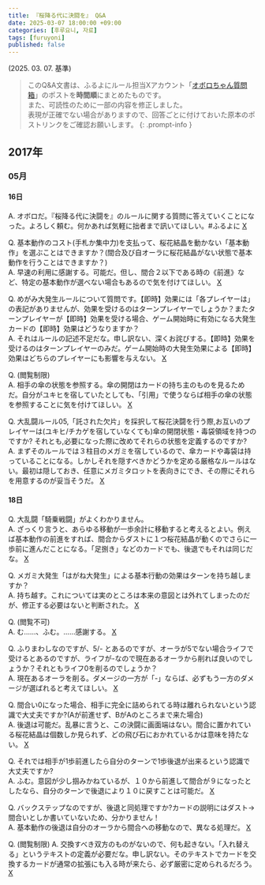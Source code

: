 ```yaml
---
title: 『桜降る代に決闘を』 Q&A
date: 2025-03-07 18:00:00 +09:00
categories: [후루요니, 자료]
tags: [furuyoni]
published: false
---
```


(2025. 03. 07. 基準)

> このQ&A文書は、ふるよにルール担当Xアカウント「[オボロちゃん質問箱](https://x.com/furuyoniFAQ)」のポストを**時間順**にまとめたものです。  
> また、可読性のために一部の内容を修正しました。  
> 表現が正確でない場合がありますので、回答ごとに付けておいた原本のポストリンクをご確認お願いします。
{: .prompt-info }

## 2017年

### 05月

#### 16日

A. オボロだ。『桜降る代に決闘を』のルールに関する質問に答えていくことになった。よろしく頼む。何かあれば気軽に拙者まで訊いてほしい。#ふるよに [X](https://x.com/furuyoniFAQ/status/864441055311155201)

Q. 基本動作のコスト(手札か集中力)を支払って、桜花結晶を動かない「基本動作」を選ぶことはできますか？(間合及び自オーラに桜花結晶がない状態で基本動作を行うことはできますか？)  
A. 早速の利用に感謝する。可能だ。但し、間合２以下である時の《前進》など、特定の基本動作が選べない場合もあるので気を付けてほしい。 [X](https://x.com/furuyoniFAQ/status/864446515208531968)

Q. めがみ大発生ルールについて質問です。【即時】効果には「各プレイヤーは」の表記がありませんが、効果を受けるのはターンプレイヤーでしょうか？またターンプレイヤーが【即時】効果を受ける場合、ゲーム開始時に有効になる大発生カードの【即時】効果はどうなりますか？  
A. それはルールの記述不足だな。申し訳ない、深くお詫びする。【即時】効果を受けるのはターンプレイヤーのみだ。ゲーム開始時の大発生効果による【即時】効果はどちらのプレイヤーにも影響を与えない。 [X](https://x.com/furuyoniFAQ/status/864447132337455104)

Q. (閲覧制限)  
A. 相手の傘の状態を参照する。傘の開閉はカードの持ち主のものを見るためだ。自分がユキヒを宿していたとしても、「引用」で使うならば相手の傘の状態を参照することに気を付けてほしい。 [X](https://x.com/furuyoniFAQ/status/864451042888392704)

Q. 大乱闘ルール05,「託された欠片」を採択して桜花決闘を行う際,お互いのプレイヤーは(ユキヒ/チカゲを宿していなくても)傘の開閉状態・毒袋領域を持つのですか? それとも,必要になった際に改めてそれらの状態を定義するのですか?  
A. まずそのルールでは３柱目のメガミを宿しているので、傘カードや毒袋は持っていることになる。しかしそれを隠すべきかどうかを定める厳格なルールはない。最初は隠しておき、任意にメガミタロットを表向きにでき、その際にそれらを用意するのが妥当そうだ。 [X](https://x.com/furuyoniFAQ/status/864454574211342337)

#### 18日

Q. 大乱闘「騎乗戦闘」がよくわかりません。  
A. ざっくり言うと、あらゆる移動が一歩余計に移動すると考えるとよい。例えば基本動作の前進をすれば、間合からダストに１つ桜花結晶が動くのでさらに一歩前に進んだことになる。「足捌き」などのカードでも、後退でもそれは同じだな。 [X](https://x.com/furuyoniFAQ/status/865103687630299136)

Q. メガミ大発生「はがね大発生」による基本行動の効果はターンを持ち越しますか？  
A. 持ち越す。これについては実のところは本来の意図とは外れてしまったのだが、修正する必要はないと判断された。 [X](https://x.com/furuyoniFAQ/status/865103947530248192)

Q. (閲覧不可)  
A. む……、ふむ。……感謝する。 [X](https://x.com/furuyoniFAQ/status/865104129705758720)

Q. ふりまわしなのですが、5/- とあるのですが、オーラが5でない場合ライフで受けるとあるのですが、ライフが-なので現在あるオーラから削れば良いのでしょうか？それともライフ0を削るのでしょうか？  
A. 現在あるオーラを削る。ダメージの一方が「-」ならば、必ずもう一方のダメージが選ばれると考えてほしい。 [X](https://x.com/furuyoniFAQ/status/865104556031488000)

Q. 間合い0になった場合、相手に完全に詰められてる時は離れられないという認識で大丈夫ですか?(Aが前進せず、BがAのところまで来た場合)  
A. 後退は可能だ。乱暴に言うと、この決闘に画面端はない。間合に置かれている桜花結晶は個数しか見られず、どの飛び石におかれているかは意味を持たない。 [X](https://x.com/furuyoniFAQ/status/865104975302606848)

Q. それでは相手が1歩前進したら自分のターンで1歩後退が出来るという認識で大丈夫ですか?  
A. ふむ。意図が少し掴みかねているが、１０から前進して間合が９になったとしたなら、自分のターンで後退により１０に戻すことは可能だ。 [X](https://x.com/furuyoniFAQ/status/865106271086694400)

Q. バックステップなのですが、後退と同処理ですか?カードの説明にはダスト→間合いとしか書いていないため、分かりません！  
A. 基本動作の後退は自分のオーラから間合への移動なので、異なる処理だ。 [X](https://x.com/furuyoniFAQ/status/865105096241065984)

Q. (閲覧制限)
A. 交換すべき双方のものがないので、何も起きない。「入れ替える」というテキストの定義が必要だな。申し訳ない。そのテキストでカードを交換するカードが通常の拡張にも入る時が来たら、必ず厳密に定められるだろう。 [X](https://x.com/furuyoniFAQ/status/865105678829895681)

